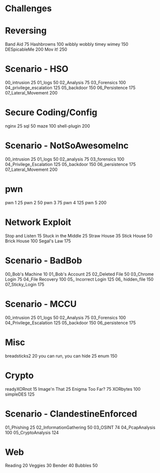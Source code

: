 Challenges
======

# Reversing

Band Aid
75
Hashbrowns
100
wibbly wobbly timey wimey
150
DESpicableMe
200
Mov it!
250

# Scenario - HSO

00_intrusion
25
01_logs
50
02_Analysis
75
03_Forensics
100
04_privilege_escalation
125
05_backdoor
150
06_Persistence
175
07_Lateral_Movement
200

# Secure Coding/Config

nginx
25
sql
50
maze
100
shell-plugin
200

# Scenario - NotSoAwesomeInc

00_intrusion
25
01_logs
50
02_analysis
75
03_forensics
100
04_Privilege_Escalation
125
05_backdoor
150
06_persistence
175
07_Lateral_Movement
200

# pwn

pwn 1
25
pwn 2
50
pwn 3
75
pwn 4
125
pwn 5
200

# Network Exploit

Stop and Listen
15
Stuck in the Middle
25
Straw House
35
Stick House
50
Brick House
100
Segal's Law
175

# Scenario - BadBob

00_Bob's Machine
10
01_Bob's Account
25
02_Deleted File
50
03_Chrome Login
75
04_File Recovery
100
05_ Incorrect Login
125
06_ hidden_file
150
07_Sticky_Login
175

# Scenario - MCCU

00_intrusion
25
01_logs
50
02_Analysis
75
03_Forensics
100
04_Privilege_Escalation
125
05_backdoor
150
06_persistence
175

# Misc

breadsticks2
20
you can run, you can hide
25
enum
150

# Crypto

readyXORnot
15
Image'n That
25
Enigma Too Far?
75
XORbytes
100
simpleDES
125

# Scenario - ClandestineEnforced

01_Phishing
25
02_InformationGathering
50
03_OSINT
74
04_PcapAnalysis
100
05_CryptoAnalysis
124

# Web

Reading
20
Veggies
30
Bender
40
Bubbles
50
